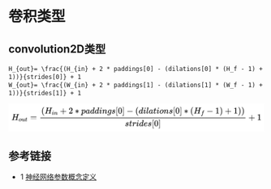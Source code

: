 # 卷积类型

## convolution2D类型
```text
H_{out}= \frac{(H_{in} + 2 * paddings[0] - (dilations[0] * (H_f - 1) + 1))}{strides[0]} + 1
W_{out}= \frac{(W_{in} + 2 * paddings[1] - (dilations[1] * (W_f - 1) + 1))}{strides[1]} + 1
```
![](convolution2D.jpg)



## 参考链接
* 1 [神经网络参数概念定义](http://ufldl.stanford.edu/tutorial/supervised/MultiLayerNeuralNetworks/)
